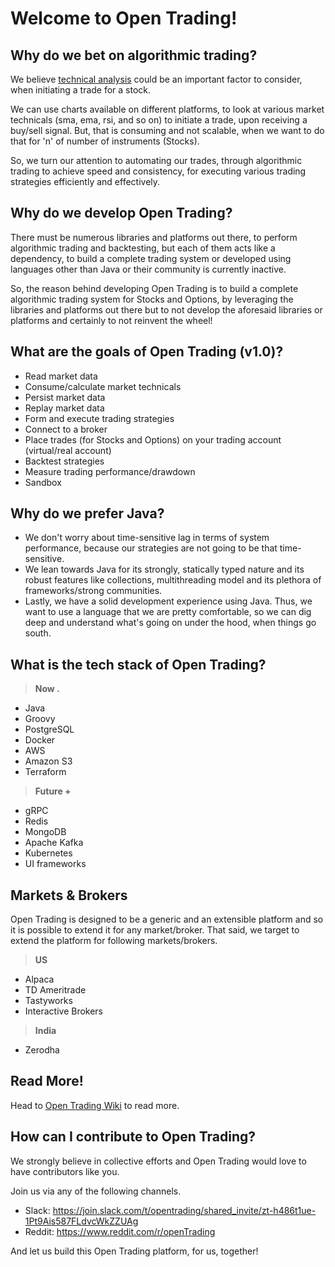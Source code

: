 # Welcome to Open Trading!

## Why do we bet on algorithmic trading?
We believe [technical analysis](https://en.wikipedia.org/wiki/Technical_analysis) could be an important factor to consider, when initiating a trade for a stock.

We can use charts available on different platforms, to look at various market technicals (sma, ema, rsi, and so on) to initiate a trade, upon receiving a buy/sell signal.
But, that is consuming and not scalable, when we want to do that for 'n' of number of instruments (Stocks).

So, we turn our attention to automating our trades, through algorithmic trading to achieve speed and consistency, for executing various trading strategies efficiently and effectively.

## Why do we develop Open Trading?
There must be numerous libraries and platforms out there, to perform algorithmic trading and backtesting, but each of them acts like a dependency, to build a complete trading system or developed using languages other than Java or their community is currently inactive.

So, the reason behind developing Open Trading is to build a complete algorithmic trading system for Stocks and Options, by leveraging the libraries and platforms out there but to not develop the aforesaid libraries or platforms and certainly to not reinvent the wheel!

## What are the goals of Open Trading (v1.0)?
- Read market data
- Consume/calculate market technicals
- Persist market data
- Replay market data
- Form and execute trading strategies
- Connect to a broker
- Place trades (for Stocks and Options) on your trading account (virtual/real account)
- Backtest strategies
- Measure trading performance/drawdown
- Sandbox

## Why do we prefer Java?
- We don't worry about time-sensitive lag in terms of system performance, because our strategies are not going to be that time-sensitive.</br>
- We lean towards Java for its strongly, statically typed nature and its robust features like collections, multithreading model and its plethora of frameworks/strong communities.</br>
- Lastly, we have a solid development experience using Java. Thus, we want to use a language that we are pretty comfortable, so we can dig deep and understand what's going on under the hood, when things go south.

## What is the tech stack of Open Trading?
> **Now .**
- Java
- Groovy
- PostgreSQL
- Docker
- AWS
- Amazon S3
- Terraform
> **Future +**
- gRPC
- Redis
- MongoDB
- Apache Kafka
- Kubernetes
- UI frameworks

## Markets & Brokers
Open Trading is designed to be a generic and an extensible platform and so it is possible to extend it for any market/broker. That said, we target to extend the platform for following markets/brokers.
> **US**
  - Alpaca
  - TD Ameritrade
  - Tastyworks
  - Interactive Brokers
> **India**
  - Zerodha
  
## Read More!
Head to [Open Trading Wiki](https://github.com/open-algorithmic-trading/docs/wiki) to read more.

## How can I contribute to Open Trading?
We strongly believe in collective efforts and Open Trading would love to have contributors like you.</br>

Join us via any of the following channels.
- Slack: https://join.slack.com/t/opentrading/shared_invite/zt-h486t1ue-1Pt9Ais587FLdvcWkZZUAg
- Reddit: https://www.reddit.com/r/openTrading

And let us build this Open Trading platform, for us, together!
